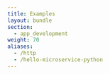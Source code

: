 ```yaml
---
title: Examples
layout: bundle
section: 
  - app_development
weight: 70
aliases:
  - /http
  - /hello-microservice-python
---
```

